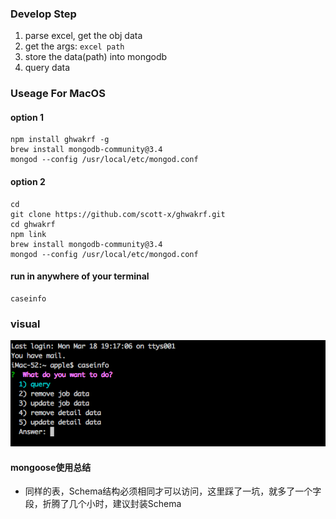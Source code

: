 ### Develop Step
1. parse excel, get the obj data
2. get the args: `excel path`
3. store the data(path) into mongodb
4. query data

### Useage For MacOS
#### option 1
```
npm install ghwakrf -g  
brew install mongodb-community@3.4
mongod --config /usr/local/etc/mongod.conf
```
#### option 2
```
cd
git clone https://github.com/scott-x/ghwakrf.git
cd ghwakrf
npm link
brew install mongodb-community@3.4
mongod --config /usr/local/etc/mongod.conf
```
#### run in anywhere of your terminal
```
caseinfo
```
### visual
![](./imgs/1.png)

#### mongoose使用总结
- 同样的表，Schema结构必须相同才可以访问，这里踩了一坑，就多了一个字段，折腾了几个小时，建议封装Schema
